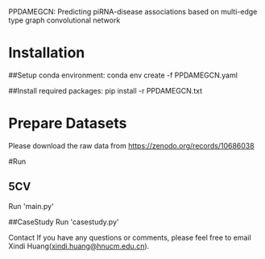 PPDAMEGCN: Predicting piRNA-disease associations based on multi-edge type graph convolutional network

# Installation

##Setup conda environment:
conda env create -f PPDAMEGCN.yaml

##Install required packages:
pip install -r PPDAMEGCN.txt

# Prepare Datasets
Please download the raw data from https://zenodo.org/records/10686038

#Run
## 5CV
Run 'main.py'

##CaseStudy
Run 'casestudy.py'


Contact
If you have any questions or comments, please feel free to email Xindi Huang(xindi.huang@hnucm.edu.cn).




